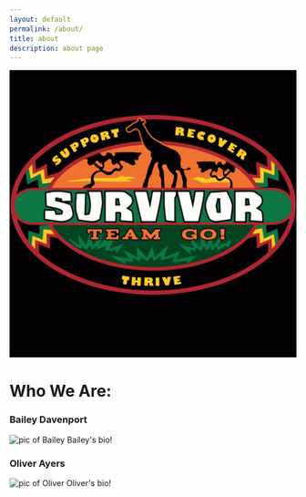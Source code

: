 ```yaml
---
layout: default
permalink: /about/
title: about
description: about page
---
```


![Survivor Team Go! logo](STG-logo.jpg)

# Who We Are:

### Bailey Davenport
![pic of Bailey]()
Bailey's bio!

### Oliver Ayers
![pic of Oliver]()
Oliver's bio!

